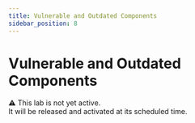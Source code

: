 ```yaml
---
title: Vulnerable and Outdated Components
sidebar_position: 8
---
```


# Vulnerable and Outdated Components

⚠️ This lab is not yet active.  
It will be released and activated at its scheduled time.  
